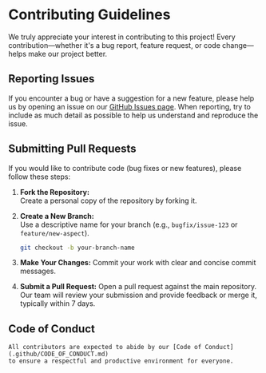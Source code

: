 # Contributing Guidelines

We truly appreciate your interest in contributing to this project! Every contribution—whether it's a bug report, feature request, or code change—helps make our project better.

## Reporting Issues

If you encounter a bug or have a suggestion for a new feature, please help us by opening an issue on our [GitHub Issues page](https://github.com/DSCI-310-2025/dsci-310-group-13/issues). When reporting, try to include as much detail as possible to help us understand and reproduce the issue.

## Submitting Pull Requests

If you would like to contribute code (bug fixes or new features), please follow these steps:

1. **Fork the Repository:**  
   Create a personal copy of the repository by forking it.

2. **Create a New Branch:**  
   Use a descriptive name for your branch (e.g., `bugfix/issue-123` or `feature/new-aspect`).
   ```bash
   git checkout -b your-branch-name

3. **Make Your Changes:**
    Commit your work with clear and concise commit messages.

4. **Submit a Pull Request:**
    Open a pull request against the main repository. Our team will review your submission and provide feedback or merge it, typically within 7 days.

## Code of Conduct

    All contributors are expected to abide by our [Code of Conduct](.github/CODE_OF_CONDUCT.md)
    to ensure a respectful and productive environment for everyone.